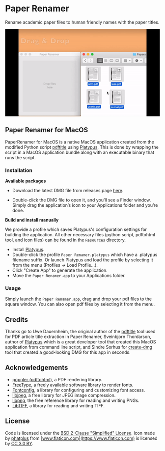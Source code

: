# Paper Renamer

Rename academic paper files to human friendly names with the paper titles.

![PaperRenamer Demo](demo.gif)

## Paper Renamer for MacOS

PaperRenamer for MacOS is a native MacOS application created from the modified Python script [pdftitle](https://github.com/huwan/pdftitle) using [Platypus](https://sveinbjorn.org/platypus). This is done by wrapping the script in a MacOS application bundle along with an executable binary that runs the script.

### Installation

**Available packages**

- Download the latest DMG file from releases page [here](https://github.com/huwan/PaperRenamer/releases).

- Double-click the DMG file to open it, and you’ll see a Finder window. Simply drag the application’s icon to your Applications folder and you’re done.

**Build and install manually**

We provide a profile which saves Platypus's configuration settings for building the application. All other necessary files (python script, pdftohtml tool, and icon files) can be found in the `Resources` directory.

- Install [Platypus](https://sveinbjorn.org/platypus).
- Double-click the profile `Paper Renamer.platypus` which have a .platypus filename suffix. Or launch Platypus and load the profile by selecting it from the menu (Profiles → Load Profile...).
- Click "Create App" to generate the application.
- Move the `Paper Renamer.app` to your Applications folder.

### Usage
Simply launch the `Paper Renamer.app`, drag and drop your pdf files to the square window. You can also open pdf files by selecting it from the menu.

## Credits

Thanks go to Uwe Dauernheim, the original author of the [pdftitle](https://github.com/djui/pdftitle) tool used for PDF article title extraction in Paper Renamer, Sveinbjorn Thordarson, author of [Platypus](https://sveinbjorn.org/platypus) which is a great developer tool that created this MacOS application from command line script, and Sindre Sorhus for [create-dmg](https://github.com/sindresorhus/create-dmg) tool that created a good-looking DMG for this app in seconds.

## Acknowledgements

* [poppler (pdftohtml)](https://poppler.freedesktop.org/), a PDF rendering library.
* [FreeType](https://www.freetype.org/), a freely available software library to render fonts.
* [Fontconfig](https://www.freedesktop.org/wiki/Software/fontconfig/), a library for configuring and customizing font access.
* [libjpeg](http://www.ijg.org/), a free library for JPEG image compression.
* [libpng](http://libpng.org/), the free reference library for reading and writing PNGs.
* [LibTIFF](http://www.libtiff.org/), a library for reading and writing TIFF.

## License

Code is licensed under the [BSD 2-Clause "Simplified" License](LICENSE). Icon made by [phatplus](https://www.flaticon.com/authors/phatplus) from [www.flaticon.com](https://www.flaticon.com) is licensed by [CC 3.0 BY](https://creativecommons.org/licenses/by/3.0/).
